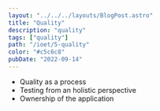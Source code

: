 ```yaml
---
layout: "../../../layouts/BlogPost.astro"
title: "Quality"
description: "quality"
tags: ["quality"]
path: "/ioet/5-quality"
color: "#c5c6c8"
pubDate: "2022-09-14"
---
```


- Quality as a process
- Testing from an holistic perspective
- Ownership of the application
